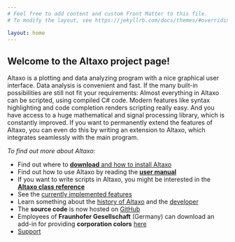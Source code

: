```yaml
---
# Feel free to add content and custom Front Matter to this file.
# To modify the layout, see https://jekyllrb.com/docs/themes/#overriding-theme-defaults

layout: home
---
```


## Welcome to the Altaxo project page!

Altaxo is a plotting and data analyzing program with a nice graphical user interface. Data analysis is convenient and fast. If the many built-in possibilities are still not fit your requirements: Almost everything in Altaxo can be scripted, using compiled C# code. Modern features like syntax highlighting and code completion renders scripting really easy. And you have access to a huge mathematical and signal processing library, which is constantly improved. If you want to permanently extend the features of Altaxo, you can even do this by writing an extension to Altaxo, which integrates seamlessly with the main program.

*To find out more about Altaxo*:

* Find out where to [**download** and how to install Altaxo](download.html)
* Find out how to use Altaxo by reading the [**user manual**](http://altaxo.sourceforge.net/AltaxoClassRef/html/1B7FE024E7E614BFA13DAA1FD005CB2E.htm)
* If you want to write scripts in Altaxo, you might be interested in the
  [**Altaxo class reference**](http://altaxo.sourceforge.net/AltaxoClassRef/html/R_Project_Documentation.htm)
* See the [currently implemented features](/Altaxo/features.html)
* Learn something about the [history of Altaxo](/Altaxo/history.html) and the [developer](/Altaxo/developer.html)
* The **source code** is now hosted on [GitHub](https://github.com/Altaxo/Altaxo)
* Employees of **Fraunhofer Gesellschaft** (Germany) can download an add-in for providing
  **corporation colors** [here](/Altaxo/fraunhofer.html)
* [Support](/Altaxo/support.html)
